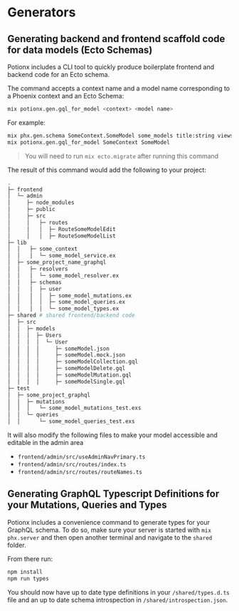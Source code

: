 # Generators

## Generating backend and frontend scaffold code for data models (Ecto Schemas)

Potionx includes a CLI tool to quickly produce boilerplate frontend and backend code for an Ecto schema.

The command accepts a context name and a model name corresponding to a Phoenix context and an Ecto Schema:
```bash
mix potionx.gen.gql_for_model <context> <model name>
```

For example:
```bash
mix phx.gen.schema SomeContext.SomeModel some_models title:string views:integer
mix potionx.gen.gql_for_model SomeContext SomeModel
```

> You will need to run `mix ecto.migrate` after running this command

The result of this command would add the following to your project:
```bash
.
├─ frontend
│  └─ admin
│     ├─ node_modules
│     ├─ public 
│     ├─ src
│     │   ├─ routes
│     │   │  ├─ RouteSomeModelEdit
│     │   │  ├─ RouteSomeModelList
├─ lib
│  │   ├─ some_context
│  │   │  └─ some_model_service.ex
│  ├─ some_project_name_graphql
│  │   ├─ resolvers 
│  │   │  └─ some_model_resolver.ex
│  │   ├─ schemas
│  │   │  ├─ user
│  │   │  │  ├─ some_model_mutations.ex
│  │   │  │  ├─ some_model_queries.ex
│  │   │  │  └─ some_model_types.ex
├─ shared # shared frontend/backend code
│  ├─ src
│  │  ├─ models
│  │  │  ├─ Users
│  │  │  │  └─ User
│  │  │  │     ├─ someModel.json 
│  │  │  │     ├─ someModel.mock.json 
│  │  │  │     ├─ someModelCollection.gql 
│  │  │  │     ├─ someModelDelete.gql 
│  │  │  │     ├─ someModelMutation.gql 
│  │  │  │     ├─ someModelSingle.gql 
├─ test
│  ├─ some_project_graphql
│  │  ├─ mutations
│  │  │   └─ some_model_mutations_test.exs
│  │  └─ queries
│  │      └─ some_model_queries_test.exs
```

It will also modify the following files to make your model accessible and editable in the admin area
- ```frontend/admin/src/useAdminNavPrimary.ts```
- ```frontend/admin/src/routes/index.ts```
- ```frontend/admin/src/routes/routeNames.ts``` 

## Generating GraphQL Typescript Definitions for your Mutations, Queries and Types
Potionx includes a convenience command to generate types for your GraphQL schema. To do so, make sure your server is started with ```mix phx.server``` and then open another terminal and navigate to the ```shared``` folder.

From there run:
```bash
npm install
npm run types
```

You should now have up to date type definitions in your ```/shared/types.d.ts``` file and an up to date schema introspection in `/shared/introspection.json`.
